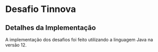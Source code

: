 # Desafio Tinnova

## Detalhes da Implementação

A implementação dos desafios foi feito utilizando a linguagem Java na versão 12.
